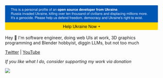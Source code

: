 
[![SWUbanner](https://raw.githubusercontent.com/vshymanskyy/StandWithUkraine/main/banner-personal-page.svg)](https://stand-with-ukraine.pp.ua/)

Hey 👋 I'm software engineer, doing web UIs at work, 3D graphics programming and Blender hobbyist, diggin LLMs, but not too much

[Twitter](https://twitter.com/roman01la) | [YouTube](https://www.youtube.com/@roman01la)

_If you like what I do, consider supporting my work via donation_

[![](https://www.buymeacoffee.com/assets/img/guidelines/download-assets-sm-1.svg)](https://www.buymeacoffee.com/romanliutikov)
